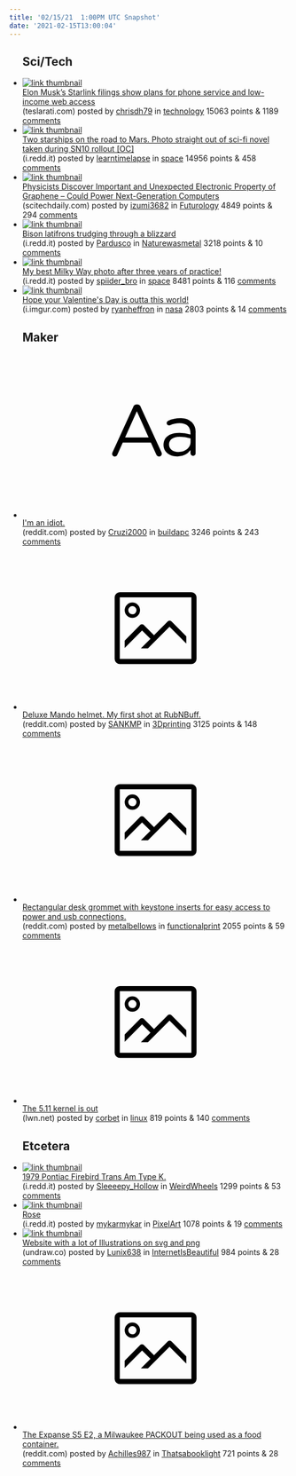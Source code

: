 ```yaml
---
title: '02/15/21  1:00PM UTC Snapshot'
date: '2021-02-15T13:00:04'
---
```

<ul>
<h2>Sci/Tech</h2>

<li><a href='https://www.teslarati.com/elon-musk-starlink-internet-phone-service-confirmed/'><img src='https://b.thumbs.redditmedia.com/19x7za8HkyW0_U5YHxIpU5b8xT3ZOlmwaZ0iP9ZnI9E.jpg' alt='link thumbnail'></a><div><div class='linkTitle'><a href='https://www.teslarati.com/elon-musk-starlink-internet-phone-service-confirmed/'>Elon Musk’s Starlink filings show plans for phone service and low-income web access</a></div>(teslarati.com) posted by <a href='https://www.reddit.com/user/chrisdh79'>chrisdh79</a> in <a href='https://www.reddit.com/r/technology'>technology</a> 15063 points & 1189 <a href='https://www.reddit.com/r/technology/comments/lk15zv/elon_musks_starlink_filings_show_plans_for_phone/'>comments</a></div></li>

<li><a href='https://i.redd.it/3ufgjkurrih61.jpg'><img src='https://b.thumbs.redditmedia.com/0cQ1K6VEDykx1FOFbc2KFDK8VY0Y_Dg79v3MlhE6hVE.jpg' alt='link thumbnail'></a><div><div class='linkTitle'><a href='https://i.redd.it/3ufgjkurrih61.jpg'>Two starships on the road to Mars. Photo straight out of sci-fi novel taken during SN10 rollout [OC]</a></div>(i.redd.it) posted by <a href='https://www.reddit.com/user/learntimelapse'>learntimelapse</a> in <a href='https://www.reddit.com/r/space'>space</a> 14956 points & 458 <a href='https://www.reddit.com/r/space/comments/ljz2b0/two_starships_on_the_road_to_mars_photo_straight/'>comments</a></div></li>

<li><a href='https://scitechdaily.com/physicists-discover-important-and-unexpected-electronic-property-of-graphene-could-power-next-generation-computers/'><img src='https://a.thumbs.redditmedia.com/qbT5FE_TSfEPENcqKZpfmiZ_SYXoKZaaCiErrZpkYi8.jpg' alt='link thumbnail'></a><div><div class='linkTitle'><a href='https://scitechdaily.com/physicists-discover-important-and-unexpected-electronic-property-of-graphene-could-power-next-generation-computers/'>Physicists Discover Important and Unexpected Electronic Property of Graphene – Could Power Next-Generation Computers</a></div>(scitechdaily.com) posted by <a href='https://www.reddit.com/user/izumi3682'>izumi3682</a> in <a href='https://www.reddit.com/r/Futurology'>Futurology</a> 4849 points & 294 <a href='https://www.reddit.com/r/Futurology/comments/lk1a7m/physicists_discover_important_and_unexpected/'>comments</a></div></li>

<li><a href='https://i.redd.it/chwsxw7ueih61.jpg'><img src='https://b.thumbs.redditmedia.com/5t6tEZtsg_DyixWGCSHAq6fbmIqvjyfe7vUUvsZAdZY.jpg' alt='link thumbnail'></a><div><div class='linkTitle'><a href='https://i.redd.it/chwsxw7ueih61.jpg'>Bison latifrons trudging through a blizzard</a></div>(i.redd.it) posted by <a href='https://www.reddit.com/user/Pardusco'>Pardusco</a> in <a href='https://www.reddit.com/r/Naturewasmetal'>Naturewasmetal</a> 3218 points & 10 <a href='https://www.reddit.com/r/Naturewasmetal/comments/ljxlos/bison_latifrons_trudging_through_a_blizzard/'>comments</a></div></li>

<li><a href='https://i.redd.it/u61w7xmtihh61.jpg'><img src='https://a.thumbs.redditmedia.com/DUWQh7U7lX1_R6J3Vhuix6fleRvxb1v0wgUdRNbFFO4.jpg' alt='link thumbnail'></a><div><div class='linkTitle'><a href='https://i.redd.it/u61w7xmtihh61.jpg'>My best Milky Way photo after three years of practice!</a></div>(i.redd.it) posted by <a href='https://www.reddit.com/user/spiider_bro'>spiider_bro</a> in <a href='https://www.reddit.com/r/space'>space</a> 8481 points & 116 <a href='https://www.reddit.com/r/space/comments/ljtv03/my_best_milky_way_photo_after_three_years_of/'>comments</a></div></li>

<li><a href='https://i.imgur.com/B1n8aka.jpg'><img src='https://a.thumbs.redditmedia.com/Jsrwo16gnnN-TPtuOFNJ3qqBp1676TYXgNU8MaGG1z0.jpg' alt='link thumbnail'></a><div><div class='linkTitle'><a href='https://i.imgur.com/B1n8aka.jpg'>Hope your Valentine's Day is outta this world!</a></div>(i.imgur.com) posted by <a href='https://www.reddit.com/user/ryanheffron'>ryanheffron</a> in <a href='https://www.reddit.com/r/nasa'>nasa</a> 2803 points & 14 <a href='https://www.reddit.com/r/nasa/comments/ljv6tg/hope_your_valentines_day_is_outta_this_world/'>comments</a></div></li>

<h2>Maker</h2>

<li><a href='https://www.reddit.com/r/buildapc/comments/lk3fpk/im_an_idiot/'><svg version='1.1' viewBox='-34 -12 104 64' preserveAspectRatio='xMidYMid slice' xmlns='http://www.w3.org/2000/svg' xmlns:xlink='http://www.w3.org/1999/xlink'>
    <title>text link thumbnail</title>
    <path d='M12.19,8.84a1.45,1.45,0,0,0-1.4-1h-.12a1.46,1.46,0,0,0-1.42,1L1.14,26.56a1.29,1.29,0,0,0-.14.59,1,1,0,0,0,1,1,1.12,1.12,0,0,0,1.08-.77l2.08-4.65h11l2.08,4.59a1.24,1.24,0,0,0,1.12.83,1.08,1.08,0,0,0,1.08-1.08,1.64,1.64,0,0,0-.14-.57ZM6.08,20.71l4.59-10.22,4.6,10.22Z'>
    </path>
    <path d='M32.24,14.78A6.35,6.35,0,0,0,27.6,13.2a11.36,11.36,0,0,0-4.7,1,1,1,0,0,0-.58.89,1,1,0,0,0,.94.92,1.23,1.23,0,0,0,.39-.08,8.87,8.87,0,0,1,3.72-.81c2.7,0,4.28,1.33,4.28,3.92v.5a15.29,15.29,0,0,0-4.42-.61c-3.64,0-6.14,1.61-6.14,4.64v.05c0,2.95,2.7,4.48,5.37,4.48a6.29,6.29,0,0,0,5.19-2.48V26.9a1,1,0,0,0,1,1,1,1,0,0,0,1-1.06V19A5.71,5.71,0,0,0,32.24,14.78Zm-.56,7.7c0,2.28-2.17,3.89-4.81,3.89-1.94,0-3.61-1.06-3.61-2.86v-.06c0-1.8,1.5-3,4.2-3a15.2,15.2,0,0,1,4.22.61Z'>
    </path>
    </svg></a><div><div class='linkTitle'><a href='https://www.reddit.com/r/buildapc/comments/lk3fpk/im_an_idiot/'>I'm an idiot.</a></div>(reddit.com) posted by <a href='https://www.reddit.com/user/Cruzi2000'>Cruzi2000</a> in <a href='https://www.reddit.com/r/buildapc'>buildapc</a> 3246 points & 243 <a href='https://www.reddit.com/r/buildapc/comments/lk3fpk/im_an_idiot/'>comments</a></div></li>

<li><a href='https://www.reddit.com/gallery/lk0g8a'><svg version='1.1' viewBox='-34 -14 104 64' preserveAspectRatio='xMidYMid meet' xmlns='http://www.w3.org/2000/svg' xmlns:xlink='http://www.w3.org/1999/xlink'>
    <title>link thumbnail</title>
    <path d='M32,4H4A2,2,0,0,0,2,6V30a2,2,0,0,0,2,2H32a2,2,0,0,0,2-2V6A2,2,0,0,0,32,4ZM4,30V6H32V30Z'></path>
    <path d='M8.92,14a3,3,0,1,0-3-3A3,3,0,0,0,8.92,14Zm0-4.6A1.6,1.6,0,1,1,7.33,11,1.6,1.6,0,0,1,8.92,9.41Z'></path>
    <path d='M22.78,15.37l-5.4,5.4-4-4a1,1,0,0,0-1.41,0L5.92,22.9v2.83l6.79-6.79L16,22.18l-3.75,3.75H15l8.45-8.45L30,24V21.18l-5.81-5.81A1,1,0,0,0,22.78,15.37Z'></path>
    </svg></a><div><div class='linkTitle'><a href='https://www.reddit.com/gallery/lk0g8a'>Deluxe Mando helmet. My first shot at RubNBuff.</a></div>(reddit.com) posted by <a href='https://www.reddit.com/user/SANKMP'>SANKMP</a> in <a href='https://www.reddit.com/r/3Dprinting'>3Dprinting</a> 3125 points & 148 <a href='https://www.reddit.com/r/3Dprinting/comments/lk0g8a/deluxe_mando_helmet_my_first_shot_at_rubnbuff/'>comments</a></div></li>

<li><a href='https://www.reddit.com/gallery/ljpche'><svg version='1.1' viewBox='-34 -14 104 64' preserveAspectRatio='xMidYMid meet' xmlns='http://www.w3.org/2000/svg' xmlns:xlink='http://www.w3.org/1999/xlink'>
    <title>link thumbnail</title>
    <path d='M32,4H4A2,2,0,0,0,2,6V30a2,2,0,0,0,2,2H32a2,2,0,0,0,2-2V6A2,2,0,0,0,32,4ZM4,30V6H32V30Z'></path>
    <path d='M8.92,14a3,3,0,1,0-3-3A3,3,0,0,0,8.92,14Zm0-4.6A1.6,1.6,0,1,1,7.33,11,1.6,1.6,0,0,1,8.92,9.41Z'></path>
    <path d='M22.78,15.37l-5.4,5.4-4-4a1,1,0,0,0-1.41,0L5.92,22.9v2.83l6.79-6.79L16,22.18l-3.75,3.75H15l8.45-8.45L30,24V21.18l-5.81-5.81A1,1,0,0,0,22.78,15.37Z'></path>
    </svg></a><div><div class='linkTitle'><a href='https://www.reddit.com/gallery/ljpche'>Rectangular desk grommet with keystone inserts for easy access to power and usb connections.</a></div>(reddit.com) posted by <a href='https://www.reddit.com/user/metalbellows'>metalbellows</a> in <a href='https://www.reddit.com/r/functionalprint'>functionalprint</a> 2055 points & 59 <a href='https://www.reddit.com/r/functionalprint/comments/ljpche/rectangular_desk_grommet_with_keystone_inserts/'>comments</a></div></li>

<li><a href='https://lwn.net/Articles/846113/'><svg version='1.1' viewBox='-34 -14 104 64' preserveAspectRatio='xMidYMid meet' xmlns='http://www.w3.org/2000/svg' xmlns:xlink='http://www.w3.org/1999/xlink'>
    <title>link thumbnail</title>
    <path d='M32,4H4A2,2,0,0,0,2,6V30a2,2,0,0,0,2,2H32a2,2,0,0,0,2-2V6A2,2,0,0,0,32,4ZM4,30V6H32V30Z'></path>
    <path d='M8.92,14a3,3,0,1,0-3-3A3,3,0,0,0,8.92,14Zm0-4.6A1.6,1.6,0,1,1,7.33,11,1.6,1.6,0,0,1,8.92,9.41Z'></path>
    <path d='M22.78,15.37l-5.4,5.4-4-4a1,1,0,0,0-1.41,0L5.92,22.9v2.83l6.79-6.79L16,22.18l-3.75,3.75H15l8.45-8.45L30,24V21.18l-5.81-5.81A1,1,0,0,0,22.78,15.37Z'></path>
    </svg></a><div><div class='linkTitle'><a href='https://lwn.net/Articles/846113/'>The 5.11 kernel is out</a></div>(lwn.net) posted by <a href='https://www.reddit.com/user/corbet'>corbet</a> in <a href='https://www.reddit.com/r/linux'>linux</a> 819 points & 140 <a href='https://www.reddit.com/r/linux/comments/ljzl92/the_511_kernel_is_out/'>comments</a></div></li>

<h2>Etcetera</h2>

<li><a href='https://i.redd.it/nz3cgjtb3kh61.png'><img src='https://b.thumbs.redditmedia.com/5u0goAziN6dE3V2CpOJlLOp02WTewkcRp0LfL2B5-hc.jpg' alt='link thumbnail'></a><div><div class='linkTitle'><a href='https://i.redd.it/nz3cgjtb3kh61.png'>1979 Pontiac Firebird Trans Am Type K.</a></div>(i.redd.it) posted by <a href='https://www.reddit.com/user/Sleeeepy_Hollow'>Sleeeepy_Hollow</a> in <a href='https://www.reddit.com/r/WeirdWheels'>WeirdWheels</a> 1299 points & 53 <a href='https://www.reddit.com/r/WeirdWheels/comments/lk419s/1979_pontiac_firebird_trans_am_type_k/'>comments</a></div></li>

<li><a href='https://i.redd.it/gzhh2mlnqjh61.png'><img src='https://b.thumbs.redditmedia.com/EramqiVLxCN_d0IpZdcCVBMLJ7vUumi55HHgXOfRqnc.jpg' alt='link thumbnail'></a><div><div class='linkTitle'><a href='https://i.redd.it/gzhh2mlnqjh61.png'>Rose</a></div>(i.redd.it) posted by <a href='https://www.reddit.com/user/mykarmykar'>mykarmykar</a> in <a href='https://www.reddit.com/r/PixelArt'>PixelArt</a> 1078 points & 19 <a href='https://www.reddit.com/r/PixelArt/comments/lk2qsj/rose/'>comments</a></div></li>

<li><a href='https://undraw.co/'><img src='https://b.thumbs.redditmedia.com/DE2nI1ileyfDx-kdE8UDcXs3PFLW0jV-08dhdI80sOA.jpg' alt='link thumbnail'></a><div><div class='linkTitle'><a href='https://undraw.co/'>Website with a lot of Illustrations on svg and png</a></div>(undraw.co) posted by <a href='https://www.reddit.com/user/Lunix638'>Lunix638</a> in <a href='https://www.reddit.com/r/InternetIsBeautiful'>InternetIsBeautiful</a> 984 points & 28 <a href='https://www.reddit.com/r/InternetIsBeautiful/comments/lk2lmc/website_with_a_lot_of_illustrations_on_svg_and_png/'>comments</a></div></li>

<li><a href='https://www.reddit.com/gallery/ljwku3'><svg version='1.1' viewBox='-34 -14 104 64' preserveAspectRatio='xMidYMid meet' xmlns='http://www.w3.org/2000/svg' xmlns:xlink='http://www.w3.org/1999/xlink'>
    <title>link thumbnail</title>
    <path d='M32,4H4A2,2,0,0,0,2,6V30a2,2,0,0,0,2,2H32a2,2,0,0,0,2-2V6A2,2,0,0,0,32,4ZM4,30V6H32V30Z'></path>
    <path d='M8.92,14a3,3,0,1,0-3-3A3,3,0,0,0,8.92,14Zm0-4.6A1.6,1.6,0,1,1,7.33,11,1.6,1.6,0,0,1,8.92,9.41Z'></path>
    <path d='M22.78,15.37l-5.4,5.4-4-4a1,1,0,0,0-1.41,0L5.92,22.9v2.83l6.79-6.79L16,22.18l-3.75,3.75H15l8.45-8.45L30,24V21.18l-5.81-5.81A1,1,0,0,0,22.78,15.37Z'></path>
    </svg></a><div><div class='linkTitle'><a href='https://www.reddit.com/gallery/ljwku3'>The Expanse S5 E2, a Milwaukee PACKOUT being used as a food container.</a></div>(reddit.com) posted by <a href='https://www.reddit.com/user/Achilles987'>Achilles987</a> in <a href='https://www.reddit.com/r/Thatsabooklight'>Thatsabooklight</a> 721 points & 28 <a href='https://www.reddit.com/r/Thatsabooklight/comments/ljwku3/the_expanse_s5_e2_a_milwaukee_packout_being_used/'>comments</a></div></li>

</ul>
